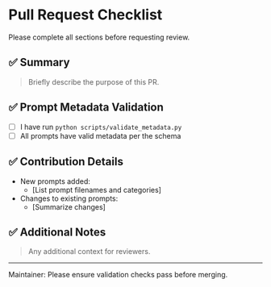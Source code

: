 # Pull Request Checklist

Please complete all sections before requesting review.

## ✅ Summary
> Briefly describe the purpose of this PR.

## ✅ Prompt Metadata Validation
- [ ] I have run `python scripts/validate_metadata.py`
- [ ] All prompts have valid metadata per the schema

## ✅ Contribution Details
- New prompts added:
  - [List prompt filenames and categories]
- Changes to existing prompts:
  - [Summarize changes]

## ✅ Additional Notes
> Any additional context for reviewers.

---
Maintainer: Please ensure validation checks pass before merging.
